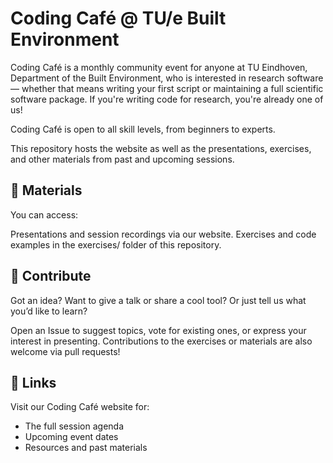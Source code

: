# Coding Café @ TU/e Built Environment

Coding Café is a monthly community event for anyone at TU Eindhoven, Department of the Built Environment, who is interested in research software — whether that means writing your first script or maintaining a full scientific software package. If you're writing code for research, you're already one of us!

Coding Café is open to all skill levels, from beginners to experts.

This repository hosts the website as well as the presentations, exercises, and other materials from past and upcoming sessions.

## 📂 Materials

You can access:

Presentations and session recordings via our website.
Exercises and code examples in the exercises/ folder of this repository.

## 🤝 Contribute

Got an idea? Want to give a talk or share a cool tool? Or just tell us what you’d like to learn?

Open an Issue to suggest topics, vote for existing ones, or express your interest in presenting.
Contributions to the exercises or materials are also welcome via pull requests!

## 🔗 Links

Visit our Coding Café website for:

- The full session agenda
- Upcoming event dates
- Resources and past materials
